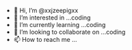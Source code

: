 - 👋 Hi, I’m @xxjzeepigxx
- 👀 I’m interested in ...coding
- 🌱 I’m currently learning ...coding
- 💞️ I’m looking to collaborate on ...coding
- 📫 How to reach me ...

<!---
xxjzeepigxx/xxjzeepigxx is a ✨ special ✨ repository because its `README.md` (this file) appears on your GitHub profile.
You can click the Preview link to take a look at your changes.
--->
